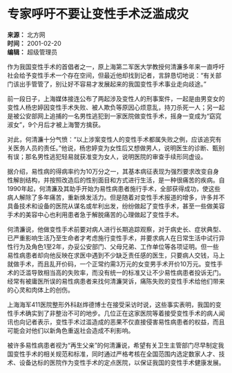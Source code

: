 # 专家呼吁不要让变性手术泛滥成灾

**来源：** 北方网  
**时间：** 2001-02-20  
**编辑：** 超级管理员  

作为我国变性手术的首倡者之一，原上海第二军医大学教授何清濂多年来一直呼吁社会给予变性手术一个存在空间，但最近他却找到记者，言辞恳切地说：“有关部门该出手管管了，别让好不容易才发展起来的我国变性手术事业走向歧途。”

前一段日子，上海媒体接连公布了两起涉及变性人的刑事案件，一起是由男变女的变性人杨忠婷因变性手术失败、被人欺负等原因心烦意乱，持刀杀死一人；另一起是被公安部网上追捕的一名男性逃犯到一家医院做变性手术，摇身一变成为“窈窕淑女”，9个月后才被上海警方擒获。

对此，何清濂十分气愤：“以上涉案变性人的变性手术都属失败之例，应该追究有关医务人员的责任。”他说，杨忠婷变为女性后又想做男人，说明医生的诊断、甄别有误；那名男性逃犯轻易就获准变为女人，说明医院的审查手续形同虚设。

据介绍，易性病的得病率约为10万分之一，其基本病征表现为强烈要求改变自身性解剖结构，并按照改造后的性别面目和方式进行生活，是一种很痛苦的疾病。自1990年起，何清濂及其助手开始为易性病患者施行手术，全部获得成功，使这些病人解除了多年痛苦，重新焕发活力。但是随着对变性手术报道的增多，许多并不具备技术和设备的医院从谋名或牟利出发，纷纷做起了变性手术，甚至一些做美容手术的美容中心也利用患者急于解脱痛苦的心理做起了变性手术。

何清濂说，他做变性手术前要对病人进行长期追踪观察，对于病史长、症状典型、已严重影响生活乃至生命者才考虑施行变性手术，并要求病人在日常生活中试行异性行为及角色1至2年，办妥公安部门、父母兄弟、工作单位等各项证明。但一些易性病患者却向他反映在求医中遇到不少缺乏责任感的医生，只要病人交钱，马上就做手术，而且乱开价码，一个正常约需3万元的女变男手术开价10万元。变性手术的泛滥导致相当高的失败率，而没有统一的标准又让不少易性病患者投诉无门。经常有被庸医所误的易性病患者来找何清濂哭诉，痛陈失败的变性手术给他们带来的心灵和肉体上的创伤。

上海海军411医院整形外科赵烨德博士在接受采访时说，这些事实表明，我国的变性手术确实到了非整治不可的地步。几位正在这家医院等着接受变性手术的病人闻讯也向记者表示，变性手术过滥造成的恶果不仅直接侵害易性病患者的权益，而且可能会对他们以新角色重返社会造成不利影响。

被许多易性病患者视为“再生父亲”的何清濂说，希望有关卫生主管部门尽早制定我国变性手术的相关规范和标准，同时通过严格考核在全国范围内选定数家人才、技术、设备达标的医院作为变性手术的定点医院，以保证我国的变性手术健康发展。